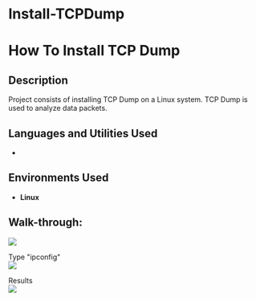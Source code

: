 # Install-TCPDump
<h1>How To Install TCP Dump</h1>

<h2>Description</h2>
Project consists of installing TCP Dump on a Linux system. TCP Dump is used to analyze data packets.<br />


<h2>Languages and Utilities Used</h2>

- <b></b> 

<h2>Environments Used </h2>

- <b>Linux</b> 

<h2>Walk-through:</h2>

<p align="center">

![](https://github.com/jasondasho/Find-IP-Lab/assets/94137942/867646ff-c221-4549-a3fd-c2544b61d402)

Type "ipconfig"  <br/>
![](https://github.com/jasondasho/Find-IP-Lab/assets/94137942/da96713d-477b-474e-8030-4574e4e608f4)

Results<br/>
![](https://github.com/jasondasho/Find-IP-Lab/assets/94137942/d91ad277-e2ac-4d61-8648-b3927befbe19)
</p>
